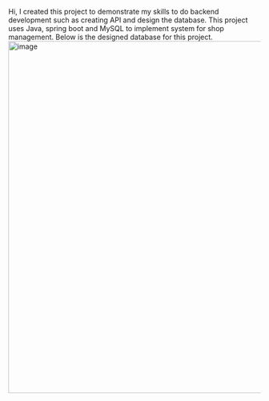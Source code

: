 Hi, I created this project to demonstrate my skills to do backend development such as creating API and design the database.
This project uses Java, spring boot and MySQL to implement system for shop management. Below is the designed database for this project.
<img width="787" height="705" alt="image" src="https://github.com/user-attachments/assets/d78df4b4-8a4f-48c6-bb82-deb842fa342e" />
